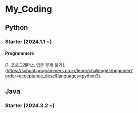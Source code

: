 # My_Coding
## Python
### Starter (2024.1.1 ~)
#### Programmers
[1. 프로그래머스 입문 문제 풀기].(https://school.programmers.co.kr/learn/challenges/beginner?order=acceptance_desc&languages=python3).

## Java
### Starter (2024.3.2 ~)